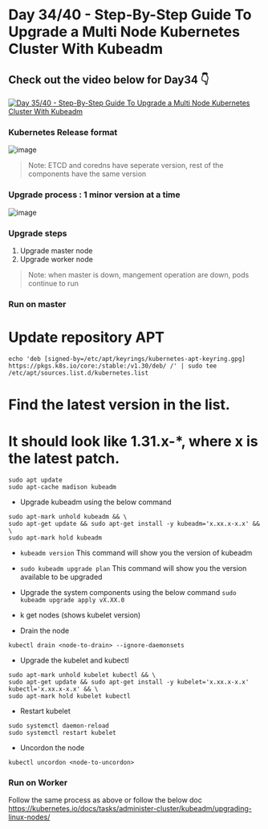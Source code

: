 # Day 34/40 - Step-By-Step Guide To Upgrade a Multi Node Kubernetes Cluster With Kubeadm

## Check out the video below for Day34 👇

[![Day 35/40 - Step-By-Step Guide To Upgrade a Multi Node Kubernetes Cluster With Kubeadm](https://img.youtube.com/vi/NtX75Ze47EU/sddefault.jpg)](https://youtu.be/NtX75Ze47EU)


### Kubernetes Release format

![image](https://github.com/user-attachments/assets/74a7de0a-4bc2-44a7-8c8d-084dde64073e)


>Note: ETCD and coredns have seperate version, rest of the components have the same version

### Upgrade process : 1 minor version at a time

![image](https://github.com/user-attachments/assets/0253dc11-0da8-411f-91cd-50a6a5bd1816)

### Upgrade steps

1) Upgrade master node
2) Upgrade worker node

>Note: when master is down, mangement operation are down, pods continue to run

### Run on master
# Update repository APT
```
echo 'deb [signed-by=/etc/apt/keyrings/kubernetes-apt-keyring.gpg] https://pkgs.k8s.io/core:/stable:/v1.30/deb/ /' | sudo tee /etc/apt/sources.list.d/kubernetes.list
```
# Find the latest version in the list.
# It should look like 1.31.x-*, where x is the latest patch.
```
sudo apt update
sudo apt-cache madison kubeadm
```
- Upgrade kubeadm using the below command
  
```
sudo apt-mark unhold kubeadm && \
sudo apt-get update && sudo apt-get install -y kubeadm='x.xx.x-x.x' && \
sudo apt-mark hold kubeadm
```
- `kubeadm version`
  This command will show you the version of kubeadm
- `sudo kubeadm upgrade plan`
  This command will show you the version available to be upgraded
  


- Upgrade the system components using the below command
`sudo kubeadm upgrade apply vX.XX.0`

- k get nodes (shows kubelet version)

- Drain the node
```
kubectl drain <node-to-drain> --ignore-daemonsets
```

- Upgrade the kubelet and kubectl

```
sudo apt-mark unhold kubelet kubectl && \
sudo apt-get update && sudo apt-get install -y kubelet='x.xx.x-x.x' kubectl='x.xx.x-x.x' && \
sudo apt-mark hold kubelet kubectl
```

- Restart kubelet
```
sudo systemctl daemon-reload
sudo systemctl restart kubelet
```
- Uncordon the node
```
kubectl uncordon <node-to-uncordon>
```


### Run on Worker 
Follow the same process as above or follow the below doc
https://kubernetes.io/docs/tasks/administer-cluster/kubeadm/upgrading-linux-nodes/



